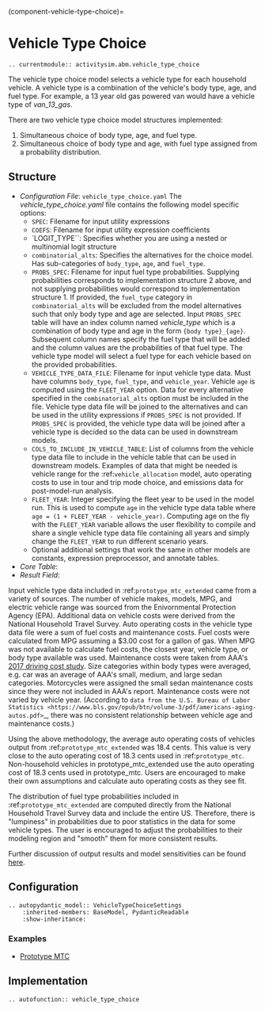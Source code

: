 (component-vehicle-type-choice)=
# Vehicle Type Choice

```{eval-rst}
.. currentmodule:: activitysim.abm.vehicle_type_choice
```

The vehicle type choice model selects a vehicle type for each household vehicle. A vehicle type
is a combination of the vehicle's body type, age, and fuel type.  For example, a 13 year old
gas powered van would have a vehicle type of *van_13_gas*.

There are two vehicle type choice model structures implemented:

1. Simultaneous choice of body type, age, and fuel type.
2. Simultaneous choice of body type and age, with fuel type assigned from a probability distribution.

## Structure

- *Configuration File*: `vehicle_type_choice.yaml`
   The *vehicle_type_choice.yaml* file contains the following model specific options:
  - ``SPEC``: Filename for input utility expressions
  - ``COEFS``: Filename for input utility expression coefficients
  - `LOGIT_TYPE``: Specifies whether you are using a nested or multinomial logit structure
  - ``combinatorial_alts``: Specifies the alternatives for the choice model.
  Has sub-categories of ``body_type``, ``age``, and ``fuel_type``.
  -  ``PROBS_SPEC``: Filename for input fuel type probabilities. Supplying probabilities
  corresponds to implementation structure 2 above, and not supplying probabilities would correspond to implementation structure 1.
  If provided, the ``fuel_type`` category in ``combinatorial_alts``
  will be excluded from the model alternatives such that only body type and age are selected.  Input ``PROBS_SPEC`` table will have an index
  column named *vehicle_type* which is a combination of body type and age in the form ``{body type}_{age}``.  Subsequent column names
  specify the fuel type that will be added and the column values are the probabilities of that fuel type.
  The vehicle type model will select a fuel type for each vehicle based on the provided probabilities.
  - ``VEHICLE_TYPE_DATA_FILE``: Filename for input vehicle type data. Must have columns ``body_type``, ``fuel_type``, and ``vehicle_year``.
  Vehicle ``age`` is computed using the ``FLEET_YEAR`` option. Data for every alternative specified in the ``combinatorial_alts`` option must be included
  in the file. Vehicle type data file will be joined to the alternatives and can be used in the utility expressions if ``PROBS_SPEC`` is not provided.
  If ``PROBS_SPEC`` is provided, the vehicle type data will be joined after a vehicle type is decided so the data can be used in downstream models.
  - ``COLS_TO_INCLUDE_IN_VEHICLE_TABLE``: List of columns from the vehicle type data file to include in the vehicle table that can be used in downstream models.
  Examples of data that might be needed is vehicle range for the :ref:`vehicle_allocation` model, auto operating costs to use in tour and trip mode choice,
  and emissions data for post-model-run analysis.
  - ``FLEET_YEAR``: Integer specifying the fleet year to be used in the model run. This is used to compute ``age`` in the
  vehicle type data table where ``age = (1 + FLEET_YEAR - vehicle_year)``. Computing age on the fly with the ``FLEET_YEAR`` variable allows the
  user flexibility to compile and share a single vehicle type data file containing all years and simply change the ``FLEET_YEAR`` to run
  different scenario years.
  - Optional additional settings that work the same in other models are constants, expression preprocessor, and annotate tables.
- *Core Table*: 
- *Result Field*: 

Input vehicle type data included in :ref:`prototype_mtc_extended` came from a variety of sources. The number of vehicle makes, models, MPG, and
electric vehicle range was sourced from the Enivornmental Protection Agency (EPA).  Additional data on vehicle costs were derived from the
National Household Travel Survey. Auto operating costs in the vehicle type data file were a sum of fuel costs and maintenance costs.
Fuel costs were calculated from MPG assuming a $3.00 cost for a gallon of gas. When MPG was not available to calculate fuel costs,
the closest year, vehicle type, or body type available was used. Maintenance costs were taken from AAA's
[2017 driving cost study](https://exchange.aaa.com/wp-content/uploads/2017/08/17-0013_Your-Driving-Costs-Brochure-2017-FNL-CX-1.pdf).
Size categories within body types were averaged, e.g. car was an average of AAA's small, medium, and large sedan categories.
Motorcycles were assigned the small sedan maintenance costs since they were not included in AAA's report.
Maintenance costs were not varied by vehicle year. (According to
`data from the U.S. Bureau of Labor Statistics <https://www.bls.gov/opub/btn/volume-3/pdf/americans-aging-autos.pdf>`_,
there was no consistent relationship between vehicle age and maintenance costs.)

Using the above methodology, the average auto operating costs of vehicles output from :ref:`prototype_mtc_extended` was 18.4 cents.
This value is very close to the auto operating cost of 18.3 cents used in :ref:`prototype_mtc`.
Non-household vehicles in prototype_mtc_extended use the auto operating cost of 18.3 cents used in prototype_mtc.
Users are encouraged to make their own assumptions and calculate auto operating costs as they see fit.

The distribution of fuel type probabilities included in :ref:`prototype_mtc_extended` are computed directly from the National Household Travel Survey data
and include the entire US. Therefore, there is "lumpiness" in probabilities due to poor statistics in the data for some vehicle types.
The user is encouraged to adjust the probabilities to their modeling region and "smooth" them for more consistent results.

Further discussion of output results and model sensitivities can be found [here](https://github.com/ActivitySim/activitysim/wiki/Project-Meeting-2022.05.05).


## Configuration

```{eval-rst}
.. autopydantic_model:: VehicleTypeChoiceSettings
    :inherited-members: BaseModel, PydanticReadable
    :show-inheritance:
```

### Examples

- [Prototype MTC](https://github.com/ActivitySim/activitysim/blob/main/activitysim/examples/prototype_mtc_extended/configs/vehicle_type_choice.yaml)


## Implementation

```{eval-rst}
.. autofunction:: vehicle_type_choice
```
